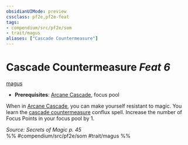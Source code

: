 ```yaml
---
obsidianUIMode: preview
cssclass: pf2e,pf2e-feat
tags:
- compendium/src/pf2e/som
- trait/magus
aliases: ["Cascade Countermeasure"]
---
```

# Cascade Countermeasure  *Feat 6*  
[magus](Reference/Rules/Traits/magus-som.md "Magus Class Trait")  

- **Prerequisites**: [Arcane Cascade](arcane-cascade-som.md), focus pool

When in [Arcane Cascade](arcane-cascade-som.md), you can make yourself resistant to magic. You learn the [cascade countermeasure](Reference/Compendium/Spells/cascade-countermeasure-som.md) conflux spell. Increase the number of Focus Points in your focus pool by 1.

*Source: Secrets of Magic p. 45*  
%% #compendium/src/pf2e/som #trait/magus %%